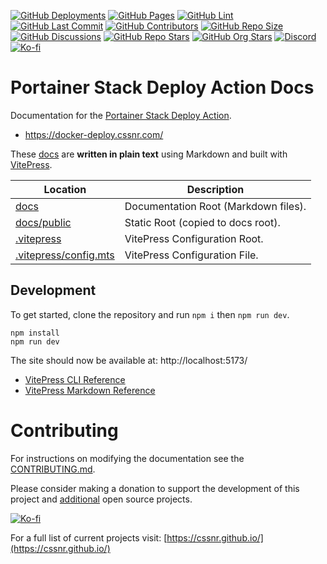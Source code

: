[![GitHub Deployments](https://img.shields.io/github/deployments/cssnr/portainer-stack-deploy-docs/github-pages?logo=github&label=deploy)](https://github.com/cssnr/portainer-stack-deploy-docs/deployments)
[![GitHub Pages](https://img.shields.io/github/actions/workflow/status/cssnr/portainer-stack-deploy-docs/pages.yaml?logo=cachet&label=pages)](https://github.com/cssnr/portainer-stack-deploy-docs/actions/workflows/pages.yaml)
[![GitHub Lint](https://img.shields.io/github/actions/workflow/status/cssnr/portainer-stack-deploy-docs/lint.yaml?logo=cachet&label=lint)](https://github.com/cssnr/portainer-stack-deploy-docs/actions/workflows/lint.yaml)
[![GitHub Last Commit](https://img.shields.io/github/last-commit/cssnr/portainer-stack-deploy-docs?logo=vitepress&logoColor=white&label=updated)](https://github.com/cssnr/portainer-stack-deploy-docs/pulse)
[![GitHub Contributors](https://img.shields.io/github/contributors/cssnr/portainer-stack-deploy-docs?logo=github)](https://github.com/cssnr/portainer-stack-deploy-docs/graphs/contributors)
[![GitHub Repo Size](https://img.shields.io/github/repo-size/cssnr/portainer-stack-deploy-docs?logo=bookstack&logoColor=white&label=repo%20size)](https://github.com/cssnr/portainer-stack-deploy-docs)
[![GitHub Discussions](https://img.shields.io/github/discussions/cssnr/portainer-stack-deploy-action?logo=github)](https://github.com/cssnr/portainer-stack-deploy-action/discussions)
[![GitHub Repo Stars](https://img.shields.io/github/stars/cssnr/portainer-stack-deploy-action?style=flat&logo=github)](https://github.com/cssnr/portainer-stack-deploy-action)
[![GitHub Org Stars](https://img.shields.io/github/stars/cssnr?style=flat&logo=github&label=org%20stars)](https://cssnr.github.io/)
[![Discord](https://img.shields.io/discord/899171661457293343?logo=discord&logoColor=white&label=discord&color=7289da)](https://discord.gg/wXy6m2X8wY)
[![Ko-fi](https://img.shields.io/badge/Ko--fi-72a5f2?logo=kofi&label=support)](https://ko-fi.com/cssnr)

# Portainer Stack Deploy Action Docs

Documentation for the [Portainer Stack Deploy Action](https://github.com/cssnr/portainer-stack-deploy-action).

- https://docker-deploy.cssnr.com/

These [docs](docs) are **written in plain text** using Markdown and built with [VitePress](https://vitepress.dev/).

| Location                                       | Description                          |
| ---------------------------------------------- | ------------------------------------ |
| [docs](docs)                                   | Documentation Root (Markdown files). |
| [docs/public](docs/public)                     | Static Root (copied to docs root).   |
| [.vitepress](.vitepress)                       | VitePress Configuration Root.        |
| [.vitepress/config.mts](.vitepress/config.mts) | VitePress Configuration File.        |

## Development

To get started, clone the repository and run `npm i` then `npm run dev`.

```shell
npm install
npm run dev
```

The site should now be available at: http://localhost:5173/

- [VitePress CLI Reference](https://vitepress.dev/reference/cli)
- [VitePress Markdown Reference](https://vitepress.dev/guide/markdown)

# Contributing

For instructions on modifying the documentation see the [CONTRIBUTING.md](#contributing-ov-file).

Please consider making a donation to support the development of this project
and [additional](https://cssnr.com/) open source projects.

[![Ko-fi](https://ko-fi.com/img/githubbutton_sm.svg)](https://ko-fi.com/cssnr)

For a full list of current projects visit: [https://cssnr.github.io/](https://cssnr.github.io/)
